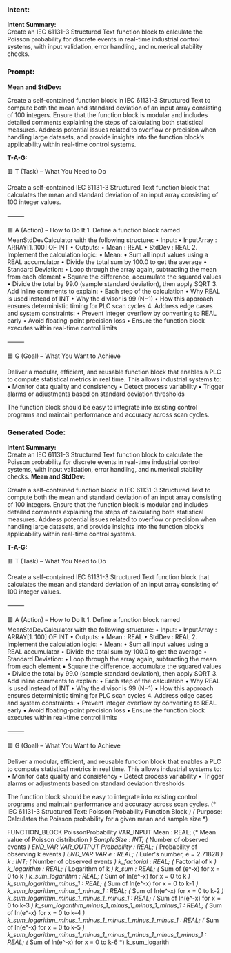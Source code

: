 ### Intent:
**Intent Summary:**  
Create an IEC 61131-3 Structured Text function block to calculate the Poisson probability for discrete events in real-time industrial control systems, with input validation, error handling, and numerical stability checks.

### Prompt:
**Mean and StdDev:**

Create a self-contained function block in IEC 61131-3 Structured Text to compute both the mean and standard deviation of an input array consisting of 100 integers. Ensure that the function block is modular and includes detailed comments explaining the steps of calculating both statistical measures. Address potential issues related to overflow or precision when handling large datasets, and provide insights into the function block’s applicability within real-time control systems.

**T-A-G:**

🟥 T (Task) – What You Need to Do

Create a self-contained IEC 61131-3 Structured Text function block that calculates the mean and standard deviation of an input array consisting of 100 integer values.

⸻

🟩 A (Action) – How to Do It
	1.	Define a function block named MeanStdDevCalculator with the following structure:
	•	Input:
	•	InputArray : ARRAY[1..100] OF INT
	•	Outputs:
	•	Mean : REAL
	•	StdDev : REAL
	2.	Implement the calculation logic:
	•	Mean:
	•	Sum all input values using a REAL accumulator
	•	Divide the total sum by 100.0 to get the average
	•	Standard Deviation:
	•	Loop through the array again, subtracting the mean from each element
	•	Square the difference, accumulate the squared values
	•	Divide the total by 99.0 (sample standard deviation), then apply SQRT
	3.	Add inline comments to explain:
	•	Each step of the calculation
	•	Why REAL is used instead of INT
	•	Why the divisor is 99 (N−1)
	•	How this approach ensures deterministic timing for PLC scan cycles
	4.	Address edge cases and system constraints:
	•	Prevent integer overflow by converting to REAL early
	•	Avoid floating-point precision loss
	•	Ensure the function block executes within real-time control limits

⸻

🟦 G (Goal) – What You Want to Achieve

Deliver a modular, efficient, and reusable function block that enables a PLC to compute statistical metrics in real time. This allows industrial systems to:
	•	Monitor data quality and consistency
	•	Detect process variability
	•	Trigger alarms or adjustments based on standard deviation thresholds

The function block should be easy to integrate into existing control programs and maintain performance and accuracy across scan cycles.

### Generated Code:
**Intent Summary:**  
Create an IEC 61131-3 Structured Text function block to calculate the Poisson probability for discrete events in real-time industrial control systems, with input validation, error handling, and numerical stability checks.
**Mean and StdDev:**

Create a self-contained function block in IEC 61131-3 Structured Text to compute both the mean and standard deviation of an input array consisting of 100 integers. Ensure that the function block is modular and includes detailed comments explaining the steps of calculating both statistical measures. Address potential issues related to overflow or precision when handling large datasets, and provide insights into the function block’s applicability within real-time control systems.

**T-A-G:**

🟥 T (Task) – What You Need to Do

Create a self-contained IEC 61131-3 Structured Text function block that calculates the mean and standard deviation of an input array consisting of 100 integer values.

⸻

🟩 A (Action) – How to Do It
	1.	Define a function block named MeanStdDevCalculator with the following structure:
	•	Input:
	•	InputArray : ARRAY[1..100] OF INT
	•	Outputs:
	•	Mean : REAL
	•	StdDev : REAL
	2.	Implement the calculation logic:
	•	Mean:
	•	Sum all input values using a REAL accumulator
	•	Divide the total sum by 100.0 to get the average
	•	Standard Deviation:
	•	Loop through the array again, subtracting the mean from each element
	•	Square the difference, accumulate the squared values
	•	Divide the total by 99.0 (sample standard deviation), then apply SQRT
	3.	Add inline comments to explain:
	•	Each step of the calculation
	•	Why REAL is used instead of INT
	•	Why the divisor is 99 (N−1)
	•	How this approach ensures deterministic timing for PLC scan cycles
	4.	Address edge cases and system constraints:
	•	Prevent integer overflow by converting to REAL early
	•	Avoid floating-point precision loss
	•	Ensure the function block executes within real-time control limits

⸻

🟦 G (Goal) – What You Want to Achieve

Deliver a modular, efficient, and reusable function block that enables a PLC to compute statistical metrics in real time. This allows industrial systems to:
	•	Monitor data quality and consistency
	•	Detect process variability
	•	Trigger alarms or adjustments based on standard deviation thresholds

The function block should be easy to integrate into existing control programs and maintain performance and accuracy across scan cycles.
(* IEC 61131-3 Structured Text: Poisson Probability Function Block *)
(* Purpose: Calculates the Poisson probability for a given mean and sample size *)

FUNCTION_BLOCK PoissonProbability
VAR_INPUT
    Mean : REAL;                  (* Mean value of Poisson distribution *)
    SampleSize : INT;            (* Number of observed events *)
END_VAR
VAR_OUTPUT
    Probability : REAL;           (* Probability of observing k events *)
END_VAR
VAR
    e : REAL;                     (* Euler's number, e = 2.71828 *)
    k : INT;                      (* Number of observed events *)
    k_factorial : REAL;           (* Factorial of k *)
    k_logarithm : REAL;           (* Logarithm of k *)
    k_sum : REAL;                 (* Sum of (e^-x) for x = 0 to k *)
    k_sum_logarithm : REAL;       (* Sum of ln(e^-x) for x = 0 to k *)
    k_sum_logarithm_minus_1 : REAL; (* Sum of ln(e^-x) for x = 0 to k-1 *)
    k_sum_logarithm_minus_1_minus_1 : REAL; (* Sum of ln(e^-x) for x = 0 to k-2 *)
    k_sum_logarithm_minus_1_minus_1_minus_1 : REAL; (* Sum of ln(e^-x) for x = 0 to k-3 *)
    k_sum_logarithm_minus_1_minus_1_minus_1_minus_1 : REAL; (* Sum of ln(e^-x) for x = 0 to k-4 *)
    k_sum_logarithm_minus_1_minus_1_minus_1_minus_1_minus_1 : REAL; (* Sum of ln(e^-x) for x = 0 to k-5 *)
    k_sum_logarithm_minus_1_minus_1_minus_1_minus_1_minus_1_minus_1 : REAL; (* Sum of ln(e^-x) for x = 0 to k-6 *)
    k_sum_logarith
